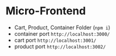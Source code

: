 # Micro-Frontend
- Cart, Product, Container Folder (`npm i`)
- container port `http://localhost:3000/`
- cart port `http://localhost:3001/`
- product port `http://localhost:3002/`
